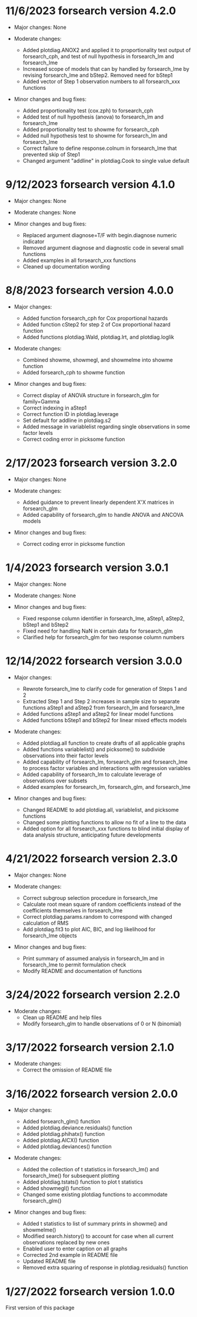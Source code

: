 11/6/2023 forsearch version 4.2.0 
==================================
* Major changes: None
  
* Moderate changes:
  + Added plotdiag.ANOX2 and applied it to 
      proportionality test output of forsearch_cph, and test of null
      hypothesis in forsearch_lm and forsearch_lme
  + Increased scope of models that can by handled by forsearch_lme by
      revising forsearch_lme and bStep2. Removed need for bStep1
  + Added vector of Step 1 observation numbers to all forsearch_xxx functions    

* Minor changes and bug fixes:
  + Added proportionality test (cox.zph) to forsearch_cph
  + Added test of null hypothesis (anova) to forsearch_lm and forsearch_lme
  + Added proportionality test to showme for forsearch_cph
  + Added null hypothesis test to showme for forsearch_lm and forsearch_lme
  + Correct failure to define response.colnum in forsearch_lme that prevented
     skip of Step1
  + Changed argument "addline" in plotdiag.Cook to single value default
  
9/12/2023 forsearch version 4.1.0 
=================================
* Major changes: None

* Moderate changes: None

* Minor changes and bug fixes:   
  + Replaced argument diagnose=T/F with begin.diagnose numeric indicator   
  + Removed argument diagnose and diagnostic code in several small functions     
  + Added examples in all forsearch_xxx functions   
  + Cleaned up documentation wording   

8/8/2023 forsearch version 4.0.0 
================================
* Major changes:
  + Added function forsearch_cph for Cox proportional hazards
  + Added function cStep2 for step 2 of Cox proportional hazard function
  + Added functions plotdiag.Wald, plotdiag.lrt, and plotdiag.loglik

* Moderate changes:
   + Combined showme, showmegl, and showmelme into showme function  
   + Added forsearch_cph to showme function

* Minor changes and bug fixes:
   + Correct display of ANOVA structure in forsearch_glm for family=Gamma
   + Correct indexing in aStep1
   + Correct function ID in plotdiag.leverage
   + Set default for addline in plotdiag.s2
   + Added message in variablelist regarding single observations in some factor levels
   + Correct coding error in picksome function

2/17/2023 forsearch version 3.2.0 
=================================
* Major changes: None

* Moderate changes:
   + Added guidance to prevent linearly dependent X'X matrices in forsearch_glm
   + Added capability of forsearch_glm to handle ANOVA and ANCOVA models

* Minor changes and bug fixes:
   + Correct coding error in picksome function

1/4/2023 forsearch version 3.0.1 
================================
* Major changes: None

* Moderate changes: None

* Minor changes and bug fixes:
   + Fixed response column identifier in forsearch_lme, aStep1, aStep2, bStep1 and bStep2
   + Fixed need for handling NaN in certain data for forsearch_glm   
   + Clarified help for forsearch_glm for two response column numbers 

12/14/2022 forsearch version 3.0.0 
==================================
* Major changes:
   + Rewrote forsearch_lme to clarify code for generation of Steps 1 and 2
   + Extracted Step 1 and Step 2 increases in sample size to separate functions aStep1 and aStep2
      from forsearch_lm and forsearch_lme
   + Added functions aStep1 and aStep2 for linear model functions
   + Added functions bStep1 and bStep2 for linear mixed effects models

* Moderate changes:
   + Added plotdiag.all function to create drafts of all applicable graphs
   + Added functions variablelist() and picksome() to subdivide observations into their factor levels
   + Added capability of forsearch_lm, forsearch_glm and forsearch_lme to process factor variables 
      and interactions with regression variables
   + Added capability of forsearch_lm to calculate leverage of observations over subsets
   + Added examples for forsearch_lm, forsearch_glm, and forsearch_lme

* Minor changes and bug fixes:
   + Changed README to add plotdiag.all, variablelist, and picksome functions
   + Changed some plotting functions to allow no fit of a line to the data
   + Added option for all forsearch_xxx functions to blind initial display of data analysis structure, 
      anticipating future developments 
 

4/21/2022 forsearch version 2.3.0
=================================
* Major changes: None

* Moderate changes:
   + Correct subgroup selection procedure in forsearch_lme
   + Calculate root mean square of random coefficients instead of the coefficients themselves
     in forsearch_lme   
   + Correct plotdiag.params.random to correspond with changed calculation of RMS
   + Add plotdiag.fit3 to plot AIC, BIC, and log likelihood for forsearch_lme objects

* Minor changes and bug fixes:
   + Print summary of assumed analysis in forsearch_lm and in forsearch_lme to permit 
     formulation check
   + Modify README and documentation of functions

3/24/2022 forsearch version 2.2.0
=================================
* Moderate changes:
   + Clean up README and help files
   + Modify forsearch_glm to handle observations of 0 or N (binomial)

3/17/2022 forsearch version 2.1.0
=================================
* Moderate changes:
   + Correct the omission of README file

3/16/2022 forsearch version 2.0.0
=================================
* Major changes:
   + Added forsearch_glm() function
   + Added plotdiag.deviance.residuals() function
   + Added plotdiag.phihatx() function
   + Added plotdiag.AICX() function
   + Added plotdiag.deviances() function

* Moderate changes:
   + Added the collection of t statistics in forsearch_lm() and forsearch_lme() for subsequent plotting 
   + Added plotdiag.tstats() function to plot t statistics
   + Added showmegl() function
   + Changed some existing plotdiag functions to accommodate forsearch_glm()

* Minor changes and bug fixes:
   + Added t statistics to list of summary prints in showme() and showmelme()
   + Modified search.history() to account for case when all current observations replaced by new ones
   + Enabled user to enter caption on all graphs
   + Corrected 2nd example in README file
   + Updated README file
   + Removed extra squaring of response in plotdiag.residuals() function


1/27/2022 forsearch version 1.0.0
=================================
First version of this package


